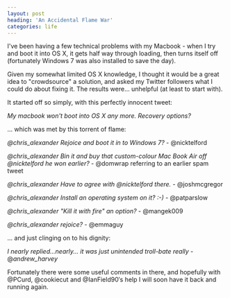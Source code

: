 ```yaml
---
layout: post
heading: 'An Accidental Flame War'
categories: life
---
```


I've been having a few technical problems with my Macbook - when I try and boot it into OS X, it gets half way through loading, then turns itself off (fortunately Windows 7 was also installed to save the day).

Given my somewhat limited OS X knowledge, I thought it would be a great idea to "crowdsource" a solution, and asked my Twitter followers what I could do about fixing it. The results were... unhelpful (at least to start with).

It started off so simply, with this perfectly innocent tweet:

*My macbook won't boot into OS X any more. Recovery options?*

... which was met by this torrent of flame:

*@chris_alexander Rejoice and boot it in to Windows 7?* - @nicktelford

*@chris_alexander Bin it and buy that custom-colour Mac Book Air off @nicktelford he won earlier?* - @domwrap referring to an earlier spam tweet

*@chris_alexander Have to agree with @nicktelford there.* - @joshmcgregor

*@chris_alexander Install an operating system on it? :-)* - @patparslow

*@chris_alexander "Kill it with fire" an option?* - @mangek009

*@chris_alexander rejoice?* - @emmaguy

... and just clinging on to his dignity:

*I nearly replied...nearly... it was just unintended troll-bate really* - @_andrew_harvey_

Fortunately there were some useful comments in there, and hopefully with @PCurd, @cookiecut and @IanField90′s help I will soon have it back and running again. 
